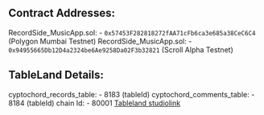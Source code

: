 ## Contract Addresses: 

RecordSide_MusicApp.sol: - ```0x57453F282818272fAA71cFb6ca3e685a38CeC6C4``` (Polygon Mumbai Testnet)
RecordSide_MusicApp.sol: - ```0x94955665Db12D4a2324be6Ae9258Da02F3b32821``` (Scroll Alpha Testnet)


## TableLand Details: 

cyptochord_records_table: - 8183 (tableId)
cyptochord_comments_table: - 8184 (tableId)
chain Id: - 80001
[Tableland studiolink](https://studio.tableland.xyz/sohamkayal4103/cryptochord_ethonline_polygonmumbai)